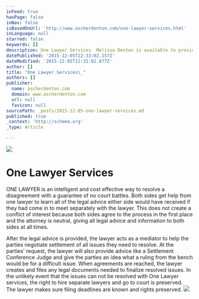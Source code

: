 ```yaml
---
inFeed: true
hasPage: false
inNav: false
isBasedOnUrl: 'http://www.ascherdenton.com/one-lawyer-services.html'
inLanguage: null
starred: false
keywords: []
description: One Lawyer Services  Melissa Denton is available to provide these services where both parties meet with One Lawyer to get the legal advice and have the paperwor
datePublished: '2015-12-05T22:33:02.157Z'
dateModified: '2015-12-05T22:31:02.877Z'
author: []
title: "One Lawyer Services\_"
authors: []
publisher:
  name: ascherdenton.com
  domain: www.ascherdenton.com
  url: null
  favicon: null
sourcePath: _posts/2015-12-05-one-lawyer-services.md
published: true
_context: 'http://schema.org'
_type: Article

---
```

![](https://the-grid-user-content.s3-us-west-2.amazonaws.com/a3072cff-c338-4f2b-8acc-ef66cb9bd3cf.JPG)

# One Lawyer Services 

ONE LAWYER is an intelligent and cost effective way to resolve a disagreement with a guarantee of no court battles. Both sides get help from one lawyer to learn all of the legal advice either side would have received if they had come in to meet separately with the lawyer. This does not create a conflict of interest because both sides agree to the process in the first place and the attorney is neutral, giving all legal advice and information to both sides at all times. 

After the legal advice is provided, the lawyer acts as a mediator to help the parties negotiate settlement of all issues they need to resolve. At the parties' request, the lawyer will also provide advice like a Settlement Conference Judge and give the parties an idea what a ruling from the bench would be for a difficult issue. When agreements are reached, the lawyer creates and files any legal documents needed to finalize resolved issues. In the unlikely event that the issues can not be resolved with One Lawyer services, the right to hire separate lawyers and go to court is preserved. The lawyer makes sure filing deadlines are known and rights preserved. ![](https://the-grid-user-content.s3-us-west-2.amazonaws.com/2865c127-f5b5-4715-a916-b9345126ce9d.jpg)